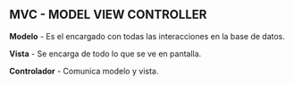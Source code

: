 ## **MVC - MODEL VIEW CONTROLLER**

**Modelo** - Es el encargado con todas las interacciones en la base de datos.

**Vista** - Se encarga de todo lo que se ve en pantalla.

**Controlador** - Comunica modelo y vista. 